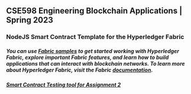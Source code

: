 ## CSE598 Engineering Blockchain Applications | Spring 2023
### NodeJS Smart Contract Template for the Hyperledger Fabric 
##### You can use [Fabric samples](https://github.com/hyperledger/fabric-samples) to get started working with Hyperledger Fabric, explore important Fabric features, and learn how to build applications that can interact with blockchain networks. To learn more about Hyperledger Fabric, visit the Fabric [documentation](https://hyperledger-fabric.readthedocs.io/en/release-2.2/whatis.html).
##### [Smart Contract Testing tool for Assignment 2](https://www.asu-grader-lti.com/assignment/1/)

